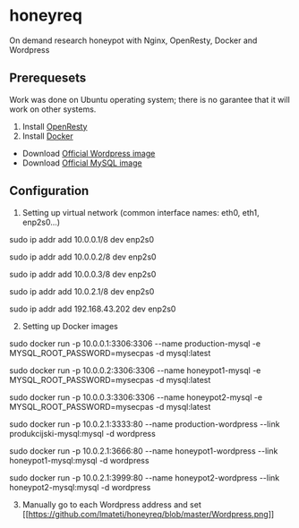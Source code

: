 # honeyreq
On demand research honeypot with Nginx, OpenResty, Docker and Wordpress

## Prerequesets
Work was done on Ubuntu operating system; there is no garantee that it will work on other systems.
1. Install [OpenResty](https://openresty.org/en/installation.html)
2. Install [Docker](https://docs.docker.com/engine/installation/)
- Download [Official Wordpress image](https://hub.docker.com/_/wordpress/)
- Download [Official MySQL image](https://hub.docker.com/_/mysql/)

## Configuration
1. Setting up virtual network (common interface names: eth0, eth1, enp2s0...)

sudo ip addr add 10.0.0.1/8 dev enp2s0

sudo ip addr add 10.0.0.2/8 dev enp2s0 

sudo ip addr add 10.0.0.3/8 dev enp2s0

sudo ip addr add 10.0.2.1/8 dev enp2s0

sudo ip addr add 192.168.43.202 dev enp2s0

2. Setting up Docker images

sudo docker run -p 10.0.0.1:3306:3306 --name production-mysql -e MYSQL_ROOT_PASSWORD=mysecpas -d mysql:latest

sudo docker run -p 10.0.0.2:3306:3306 --name honeypot1-mysql -e MYSQL_ROOT_PASSWORD=mysecpas -d mysql:latest

sudo docker run -p 10.0.0.3:3306:3306 --name honeypot2-mysql -e MYSQL_ROOT_PASSWORD=mysecpas -d mysql:latest

sudo docker run -p 10.0.2.1:3333:80 --name production-wordpress --link produkcijski-mysql:mysql -d wordpress

sudo docker run -p 10.0.2.1:3666:80 --name honeypot1-wordpress --link honeypot1-mysql:mysql -d wordpress

sudo docker run -p 10.0.2.1:3999:80 --name honeypot2-wordpress --link honeypot2-mysql:mysql -d wordpress

3. Manually go to each Wordpress address and set 
[[https://github.com/lmateti/honeyreq/blob/master/Wordpress.png]]
